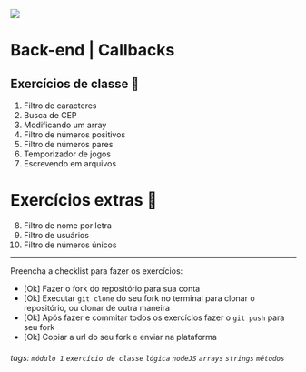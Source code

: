 ![](https://i.imgur.com/xG74tOh.png)

# Back-end | Callbacks

## Exercícios de classe 🏫

1.  Filtro de caracteres
2.  Busca de CEP
3.  Modificando um array
4.  Filtro de números positivos
5.  Filtro de números pares
6.  Temporizador de jogos
7.  Escrevendo em arquivos

# Exercícios extras 🌟

8. Filtro de nome por letra
9. Filtro de usuários
10. Filtro de números únicos

---

Preencha a checklist para fazer os exercícios:

-   [Ok] Fazer o fork do repositório para sua conta
-   [Ok] Executar `git clone` do seu fork no terminal para clonar o repositório, ou clonar de outra maneira
-   [Ok] Após fazer e commitar todos os exercícios fazer o `git push` para seu fork
-   [Ok] Copiar a url do seu fork e enviar na plataforma

###### tags: `módulo 1` `exercício de classe` `lógica` `nodeJS` `arrays` `strings` `métodos`
